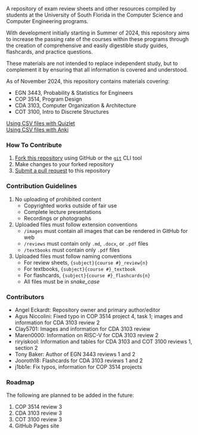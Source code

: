 A repository of exam review sheets and other resources compiled by students at the University of South Florida
in the Computer Science and Computer Engineering programs.

With development initially starting in Summer of 2024, this repository aims to increase the passing rate of the courses
within these programs through the creation of comprehensive and easily digestible study guides, flashcards,
and practice questions.

These materials are not intended to replace independent study, but to complement it
by ensuring that all information is covered and understood.

As of November 2024, this repository contains materials covering:

- EGN 3443, Probability & Statistics for Engineers
- COP 3514, Program Design
- CDA 3103, Computer Organization & Architecture
- COT 3100, Intro to Discrete Structures

[Using CSV files with Quizlet](https://help.quizlet.com/hc/en-us/articles/360029977151-Creating-sets-by-importing-content)<br>
[Using CSV files with Anki](https://superuser.com/questions/698902/can-i-create-an-anki-deck-from-a-csv-file)

### How To Contribute

1. [Fork this repository](https://docs.github.com/en/pull-requests/collaborating-with-pull-requests/working-with-forks/fork-a-repo)
   using GitHub or the [`git`](https://git-scm.com/downloads/win) CLI tool
2. Make changes to your forked repository
3. [Submit a pull request](https://docs.github.com/en/pull-requests/collaborating-with-pull-requests/proposing-changes-to-your-work-with-pull-requests/about-pull-requests)
   to this repository

### Contribution Guidelines

1. No uploading of prohibited content
    - Copyrighted works outside of fair use
    - Complete lecture presentations
    - Recordings or photographs
2. Uploaded files must follow extension conventions
    - `/images` must contain all images that can be rendered in GitHub for web
    - `/reviews` must contain only `.md`, `.docx`, or `.pdf` files 
    - `/textbooks` must contain only `.pdf` files
3. Uploaded files must follow naming conventions
    - For review sheets, `{subject}{course #}_review{n}`
    - For textbooks, `{subject}{course #}_textbook`
    - For flashcards, `{subject}{course #}_flashcards{n}`
    - All files must be in *snake_case*

### Contributors

- Angel Eckardt: Repository owner and primary author/editor
- Agus Niccolini: Fixed typo in COP 3514 project 4, task 1; images and information for CDA 3103 review 2
- Clay5701: Images and information for CDA 3103 review
- Maren0000: Information on RISC-V for CDA 3103 review 2
- riryiskool: Information and tables for CDA 3103 and COT 3100 reviews 1, section 2
- Tony Baker: Author of EGN 3443 reviews 1 and 2
- Jooroth18: Flashcards for CDA 3103 reviews 1 and 2
- j1bb1e: Fix typos, information for COP 3514 projects

### Roadmap

The following are planned to be added in the future:

1. COP 3514 review 3
2. CDA 3103 review 3
3. COT 3100 review 3
4. GitHub Pages site